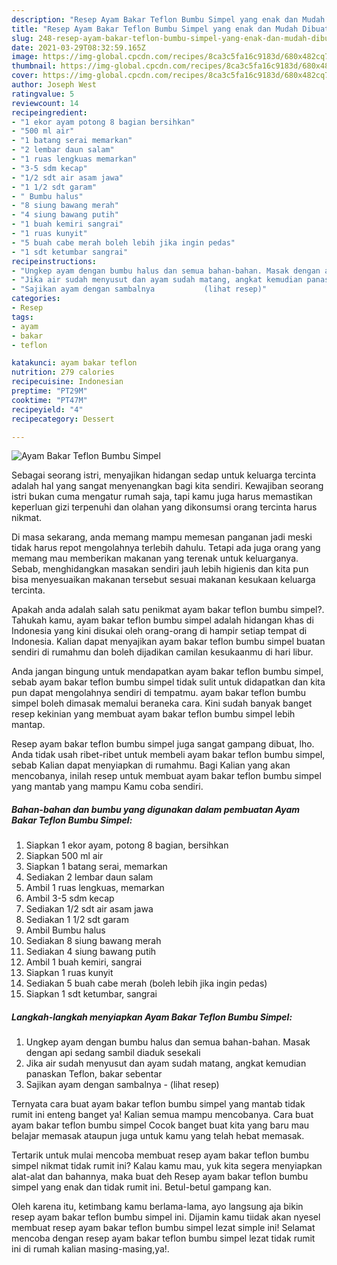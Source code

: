 ```yaml
---
description: "Resep Ayam Bakar Teflon Bumbu Simpel yang enak dan Mudah Dibuat"
title: "Resep Ayam Bakar Teflon Bumbu Simpel yang enak dan Mudah Dibuat"
slug: 248-resep-ayam-bakar-teflon-bumbu-simpel-yang-enak-dan-mudah-dibuat
date: 2021-03-29T08:32:59.165Z
image: https://img-global.cpcdn.com/recipes/8ca3c5fa16c9183d/680x482cq70/ayam-bakar-teflon-bumbu-simpel-foto-resep-utama.jpg
thumbnail: https://img-global.cpcdn.com/recipes/8ca3c5fa16c9183d/680x482cq70/ayam-bakar-teflon-bumbu-simpel-foto-resep-utama.jpg
cover: https://img-global.cpcdn.com/recipes/8ca3c5fa16c9183d/680x482cq70/ayam-bakar-teflon-bumbu-simpel-foto-resep-utama.jpg
author: Joseph West
ratingvalue: 5
reviewcount: 14
recipeingredient:
- "1 ekor ayam potong 8 bagian bersihkan"
- "500 ml air"
- "1 batang serai memarkan"
- "2 lembar daun salam"
- "1 ruas lengkuas memarkan"
- "3-5 sdm kecap"
- "1/2 sdt air asam jawa"
- "1 1/2 sdt garam"
- " Bumbu halus"
- "8 siung bawang merah"
- "4 siung bawang putih"
- "1 buah kemiri sangrai"
- "1 ruas kunyit"
- "5 buah cabe merah boleh lebih jika ingin pedas"
- "1 sdt ketumbar sangrai"
recipeinstructions:
- "Ungkep ayam dengan bumbu halus dan semua bahan-bahan. Masak dengan api sedang sambil diaduk sesekali"
- "Jika air sudah menyusut dan ayam sudah matang, angkat kemudian panaskan Teflon, bakar sebentar"
- "Sajikan ayam dengan sambalnya           (lihat resep)"
categories:
- Resep
tags:
- ayam
- bakar
- teflon

katakunci: ayam bakar teflon 
nutrition: 279 calories
recipecuisine: Indonesian
preptime: "PT29M"
cooktime: "PT47M"
recipeyield: "4"
recipecategory: Dessert

---
```



![Ayam Bakar Teflon Bumbu Simpel](https://img-global.cpcdn.com/recipes/8ca3c5fa16c9183d/680x482cq70/ayam-bakar-teflon-bumbu-simpel-foto-resep-utama.jpg)

Sebagai seorang istri, menyajikan hidangan sedap untuk keluarga tercinta adalah hal yang sangat menyenangkan bagi kita sendiri. Kewajiban seorang istri bukan cuma mengatur rumah saja, tapi kamu juga harus memastikan keperluan gizi terpenuhi dan olahan yang dikonsumsi orang tercinta harus nikmat.

Di masa  sekarang, anda memang mampu memesan panganan jadi meski tidak harus repot mengolahnya terlebih dahulu. Tetapi ada juga orang yang memang mau memberikan makanan yang terenak untuk keluarganya. Sebab, menghidangkan masakan sendiri jauh lebih higienis dan kita pun bisa menyesuaikan makanan tersebut sesuai makanan kesukaan keluarga tercinta. 



Apakah anda adalah salah satu penikmat ayam bakar teflon bumbu simpel?. Tahukah kamu, ayam bakar teflon bumbu simpel adalah hidangan khas di Indonesia yang kini disukai oleh orang-orang di hampir setiap tempat di Indonesia. Kalian dapat menyajikan ayam bakar teflon bumbu simpel buatan sendiri di rumahmu dan boleh dijadikan camilan kesukaanmu di hari libur.

Anda jangan bingung untuk mendapatkan ayam bakar teflon bumbu simpel, sebab ayam bakar teflon bumbu simpel tidak sulit untuk didapatkan dan kita pun dapat mengolahnya sendiri di tempatmu. ayam bakar teflon bumbu simpel boleh dimasak memalui beraneka cara. Kini sudah banyak banget resep kekinian yang membuat ayam bakar teflon bumbu simpel lebih mantap.

Resep ayam bakar teflon bumbu simpel juga sangat gampang dibuat, lho. Anda tidak usah ribet-ribet untuk membeli ayam bakar teflon bumbu simpel, sebab Kalian dapat menyiapkan di rumahmu. Bagi Kalian yang akan mencobanya, inilah resep untuk membuat ayam bakar teflon bumbu simpel yang mantab yang mampu Kamu coba sendiri.

<!--inarticleads1-->

##### Bahan-bahan dan bumbu yang digunakan dalam pembuatan Ayam Bakar Teflon Bumbu Simpel:

1. Siapkan 1 ekor ayam, potong 8 bagian, bersihkan
1. Siapkan 500 ml air
1. Siapkan 1 batang serai, memarkan
1. Sediakan 2 lembar daun salam
1. Ambil 1 ruas lengkuas, memarkan
1. Ambil 3-5 sdm kecap
1. Sediakan 1/2 sdt air asam jawa
1. Sediakan 1 1/2 sdt garam
1. Ambil  Bumbu halus
1. Sediakan 8 siung bawang merah
1. Sediakan 4 siung bawang putih
1. Ambil 1 buah kemiri, sangrai
1. Siapkan 1 ruas kunyit
1. Sediakan 5 buah cabe merah (boleh lebih jika ingin pedas)
1. Siapkan 1 sdt ketumbar, sangrai




<!--inarticleads2-->

##### Langkah-langkah menyiapkan Ayam Bakar Teflon Bumbu Simpel:

1. Ungkep ayam dengan bumbu halus dan semua bahan-bahan. Masak dengan api sedang sambil diaduk sesekali
1. Jika air sudah menyusut dan ayam sudah matang, angkat kemudian panaskan Teflon, bakar sebentar
1. Sajikan ayam dengan sambalnya -           (lihat resep)




Ternyata cara buat ayam bakar teflon bumbu simpel yang mantab tidak rumit ini enteng banget ya! Kalian semua mampu mencobanya. Cara buat ayam bakar teflon bumbu simpel Cocok banget buat kita yang baru mau belajar memasak ataupun juga untuk kamu yang telah hebat memasak.

Tertarik untuk mulai mencoba membuat resep ayam bakar teflon bumbu simpel nikmat tidak rumit ini? Kalau kamu mau, yuk kita segera menyiapkan alat-alat dan bahannya, maka buat deh Resep ayam bakar teflon bumbu simpel yang enak dan tidak rumit ini. Betul-betul gampang kan. 

Oleh karena itu, ketimbang kamu berlama-lama, ayo langsung aja bikin resep ayam bakar teflon bumbu simpel ini. Dijamin kamu tiidak akan nyesel membuat resep ayam bakar teflon bumbu simpel lezat simple ini! Selamat mencoba dengan resep ayam bakar teflon bumbu simpel lezat tidak rumit ini di rumah kalian masing-masing,ya!.

